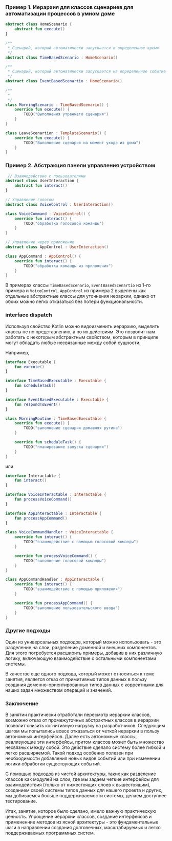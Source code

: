 ### Пример 1. Иерархия для классов сценариев для автоматизации процессов в умном доме

```kotlin
abstract class HomeScenario {
    abstract fun execute()
}

/**
 * Сценарий, который автоматически запускается в определенное время
 */
abstract class TimeBasedScenario : HomeScenario()

/**
 * Сценарий, который автоматически запускается на определенное событие (например, открытие уход из дома)
 */
abstract class EventBasedScenartio : HomeScenario()

/**
 * 
 */
class MorningScenario : TimeBasedScenario() {
    override fun execute() {
        TODO("Выполнения утреннего сценария")
    }
}

class LeaveScenartion : TemplateScenario() {
    override fun execute() {
        TODO("Выполнение сценария на момент ухода из дома")
    }
}
```

### Пример 2. Абстракция панели управления устройством

```kotlin
 // Взаимодействие с пользователями
abstract class UserInteraction {
    abstract fun interact()
}

// Управление голосом
abstract class VoiceControl : UserInteraction()

class VoiceCommand : VoiceControl() {
    override fun interact() {
        TODO("обработка голосовой команды")
    }
}

// Управление через приложение
abstract class AppControl : UserInteraction()

class AppCommand : AppControl() {
    override fun interact() {
        TODO("обработка команды из приложения")
    }
}
```

В примерах классы `TimeBasedScenario`, `EventBasedScenartio` из 1-го примера и `VoiceControl`, `AppControl` из примера 2 выделены как отдельные абстрактные классы для уточнения иерархии, однако от обоих можно легко отказаться без потери функциональности.

### interface dispatch 

Используя свойство Kotlin можно видоизменить иерархию, выделить классы не по представлению, а по их действиям.
Это позволит нам работать с некоторым абстрактным свойством, которым в принципе могут обладать любые несвязанные между собой сущности.

Например,

```kotlin
interface Executable {
    fun execute()
}

interface TimeBasedExecutable : Executable {
    fun scheduleTask()
}

interface EventBasedExecutable : Executable {
    fun respondToEvent()
}

class MorningRoutine : TimeBasedExecutable {
    override fun execute() {
        TODO("выполнение сценария домашняя рутина")
    }

    override fun scheduleTask() {
        TODO("планирование запуска сценария")
    }
}
```

или

```kotlin
interface Interactable {
    fun interact()
}

interface VoiceInteractable : Interactable {
    fun processVoiceCommand()
}

interface AppInteractable : Interactable {
    fun processAppCommand()
}

class VoiceCommandHandler : VoiceInteractable {
    override fun interact() {
        TODO("взаимодействие с помощью голосовой команды")
    }

    override fun processVoiceCommand() {
        TODO("выполнение голосовой команды")
    }
}

class AppCommandHandler : AppInteractable {
    override fun interact() {
        TODO("взаимодействие с помощью приложения")
    }

    override fun processAppCommand() {
        TODO("выполнение пользовательского ввода")
    }
}
```

### Другие подходы

Один из универсальных подходов, который можно использовать - это разделение на слои, разделение доменной и внешних компонентов.
Для этого потребуется расширить примеры, добавив в них различную логику, включающую взаимодействие с остальными компонентами системы.

В качестве еще одного подхода, который может относиться к теме занятия, является отказ от примитивных типов данных в пользу создания доменно-ориентированных типов данных
с корректными для наших задач множеством операций и значений.

### Заключение

В занятии практически отработали пересмотр иерархии классов, возможно отказ от промежуточных абстрактных классов в иерархии позволит снизить когнитивную нагрузку на разработчиков.
Следующим шагом мы попытались вовсе отказаться от четкой иерархии в пользу автономных интерфейсов. Далее есть автономные классы, реализующие эти интерфейсы, притом классов может быть множество несвязных между собой.
Это действие сделало систему более гибкой и легко расширяемой. Такой подход особенно полезен при необходимости добавления новых видов событий или при изменении логики обработки существующих событий.

С помощью подходов из чистой архитектуры, таких как разделение классов как модулей на слои, где мы задаем четкие интерфейсы для взаимодействия (только от нижестоящих слоев к вышестоящим), 
созданием своей системы типов данных для нашего проекта и других, мы добиваемся больше поддерживаемости системы, делаем доступнее тестирование. 

Итак, занятие, которое было сделано, имело важную практическую ценность. 
Упрощение иерархии классов, создание интерфейсов и примененние методов из ясной архитектуры - это фундаментальные шаги в направлении создания долговечных, масштабируемых и легко поддерживаемых программных систем.


